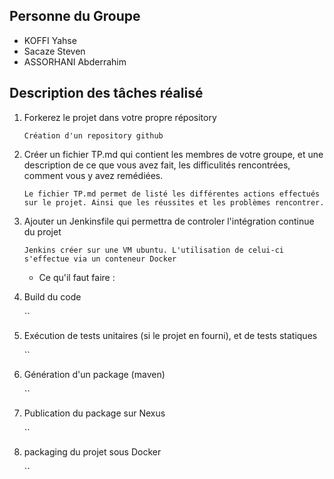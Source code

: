 ## Personne du Groupe

- KOFFI Yahse
- Sacaze Steven
- ASSORHANI Abderrahim

## Description des tâches réalisé

1. Forkerez le projet dans votre propre répository
   
   `Création d'un repository github`

2. Créer un fichier TP.md qui contient les membres de votre groupe, et une description de ce que vous avez fait, les difficulités rencontrées, comment vous y avez remédiées.

   `Le fichier TP.md permet de listé les différentes actions effectués sur le projet. Ainsi que les réussites et les problèmes rencontrer.`

3. Ajouter un Jenkinsfile qui permettra de controler l'intégration continue du projet

   `Jenkins créer sur une VM ubuntu. L'utilisation de celui-ci s'effectue via un conteneur Docker`

   - Ce qu'il faut faire : 
   

4. Build du code

    ``

5. Exécution de tests unitaires (si le projet en fourni), et de tests statiques

    ``

6. Génération d'un package (maven)

    ``

7. Publication du package sur Nexus

    ``

8. packaging du projet sous Docker

    ``

